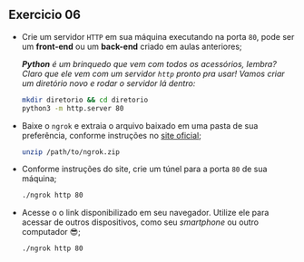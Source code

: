 ## Exercicio 06

 - Crie um servidor `HTTP` em sua máquina executando na porta `80`, pode ser um **front-end** ou um **back-end** criado em aulas anteriores;

    _**Python** é um brinquedo que vem com todos os acessórios, lembra? Claro que ele vem com um servidor `http` pronto pra usar! Vamos criar um diretório novo e rodar o servidor lá dentro:_

    ```bash
    mkdir diretorio && cd diretorio
    python3 -m http.server 80
    ```

 - Baixe o `ngrok` e extraia o arquivo baixado em uma pasta de sua preferência, conforme instruções no [site oficial](https://ngrok.com/download);

    ```bash
    unzip /path/to/ngrok.zip
    ```

 - Conforme instruções do site, crie um túnel para a porta `80` de sua máquina;

    ```bash
    ./ngrok http 80
    ```

 - Acesse o o link disponibilizado em seu navegador. Utilize ele para acessar de outros dispositivos, como seu _smartphone_ ou outro computador 😎;

    ```bash
    ./ngrok http 80
    ```